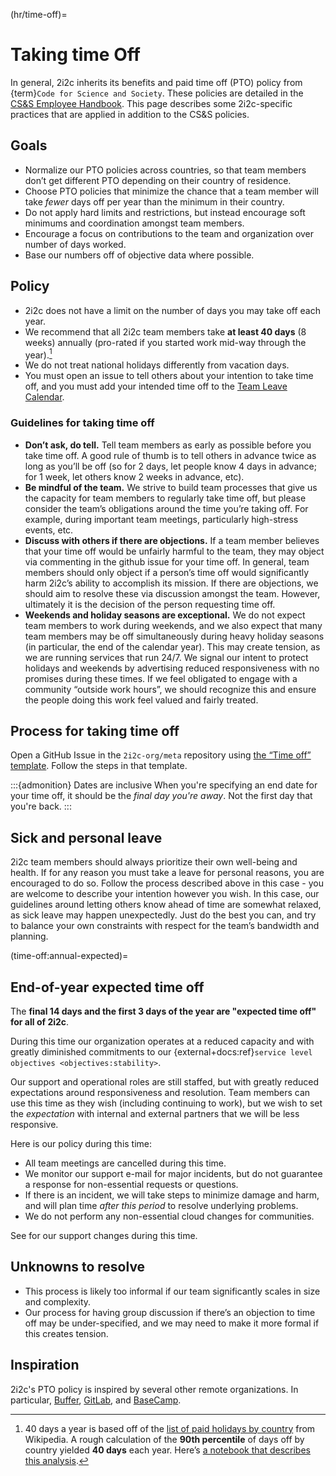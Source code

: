 (hr/time-off)=
# Taking time Off

In general, 2i2c inherits its benefits and paid time off (PTO) policy from {term}`Code for Science and Society`.
These policies are detailed in the [CS&S Employee Handbook](https://drive.google.com/file/d/1anHo8P09gjGLnUfGj2ceSDxvJTYwMeS1/view?usp=sharing). This page describes some 2i2c-specific practices that are applied in addition to the CS&S policies.

## Goals

- Normalize our PTO policies across countries, so that team members don’t get different PTO depending on their country of residence.
- Choose PTO policies that minimize the chance that a team member will take *fewer* days off per year than the minimum in their country.
- Do not apply hard limits and restrictions, but instead encourage soft minimums and coordination amongst team members.
- Encourage a focus on contributions to the team and organization over number of days worked.
- Base our numbers off of objective data where possible.

## Policy

- 2i2c does not have a limit on the number of days you may take off each year.
- We recommend that all 2i2c team members take **at least 40 days** (8 weeks) annually (pro-rated if you started work mid-way through the year).[^time-off]
- We do not treat national holidays differently from vacation days.
- You must open an issue to tell others about your intention to take time off, and you must add your intended time off to the [Team Leave Calendar](https://calendar.google.com/calendar/u/2?cid=Y19pNTJqZGNhbTZ0M3FsaDF1NTNqdG42MjNwY0Bncm91cC5jYWxlbmRhci5nb29nbGUuY29t).

### Guidelines for taking time off

- **Don’t ask, do tell.** Tell team members as early as possible before you take time off. A good rule of thumb is to tell others in advance twice as long as you’ll be off (so for 2 days, let people know 4 days in advance; for 1 week, let others know 2 weeks in advance, etc).
- **Be mindful of the team.** We strive to build team processes that give us the capacity for team members to regularly take time off, but please consider the team’s obligations around the time you’re taking off. For example, during important team meetings, particularly high-stress events, etc.
- **Discuss with others if there are objections.** If a team member believes that your time off would be unfairly harmful to the team, they may object via commenting in the github issue for your time off. In general, team members should only object if a person’s time off would significantly harm 2i2c’s ability to accomplish its mission. If there are objections, we should aim to resolve these via discussion amongst the team. However, ultimately it is the decision of the person requesting time off.
- **Weekends and holiday seasons are exceptional.** We do not expect team members to work during weekends, and we also expect that many team members may be off simultaneously during heavy holiday seasons (in particular, the end of the calendar year). This may create tension, as we are running services that run 24/7. We signal our intent to protect holidays and weekends by advertising reduced responsiveness with no promises during these times. If we feel obligated to engage with a community “outside work hours”, we should recognize this and ensure the people doing this work feel valued and fairly treated.

## Process for taking time off

Open a GitHub Issue in the `2i2c-org/meta` repository using [the “Time off” template](https://github.com/2i2c-org/meta/issues/new?assignees=&labels=time-off&template=time-off.md).
Follow the steps in that template.

:::{admonition} Dates are inclusive
When you're specifying an end date for your time off, it should be the _final day you're away_.
Not the first day that you're back.
:::

## Sick and personal leave

2i2c team members should always prioritize their own well-being and health.
If for any reason you must take a leave for personal reasons, you are encouraged to do so.
Follow the process described above in this case - you are welcome to describe your intention however you wish.
In this case, our guidelines around letting others know ahead of time are somewhat relaxed, as sick leave may happen unexpectedly.
Just do the best you can, and try to balance your own constraints with respect for the team’s bandwidth and planning.

(time-off:annual-expected)=
## End-of-year expected time off

The **final 14 days and the first 3 days of the year are "expected time off" for all of 2i2c**.

During this time our organization operates at a reduced capacity and with greatly diminished commitments to our {external+docs:ref}`service level objectives <objectives:stability>`.

Our support and operational roles are still staffed, but with greatly reduced expectations around responsiveness and resolution.
Team members can use this time as they wish (including continuing to work), but we wish to set the _expectation_ with internal and external partners that we will be less responsive.

Here is our policy during this time:

- All team meetings are cancelled during this time.
- We monitor our support e-mail for major incidents, but do not guarantee a response for non-essential requests or questions.
- If there is an incident, we will take steps to minimize damage and harm, and will plan time _after this period_ to resolve underlying problems.
- We do not perform any non-essential cloud changes for communities.

See [](support:expected-time-off) for our support changes during this time.

## Unknowns to resolve

- This process is likely too informal if our team significantly scales in size and complexity.
- Our process for having group discussion if there’s an objection to time off may be under-specified, and we may need to make it more formal if this creates tension.

## Inspiration

2i2c's PTO policy is inspired by several other remote organizations. In particular, [Buffer](https://buffer.com/resources/employees-take-vacation/), [GitLab](https://about.gitlab.com/handbook/paid-time-off/), and [BaseCamp](https://basecamp.com/handbook/07-benefits-and-perks#paid-time-off).

[^time-off]: 40 days a year is based off of the [list of paid holidays by country](https://en.wikipedia.org/wiki/List_of_minimum_annual_leave_by_country) from Wikipedia.
  A rough calculation of the **90th percentile** of days off by country yielded **40 days** each year. Here’s [a notebook that describes this analysis](https://notebooksharing.space/view/a94504e5a06b437d20e1b9488ad1241a48d5ff3e80c8181f95294c765e23c42e#displayOptions=).
